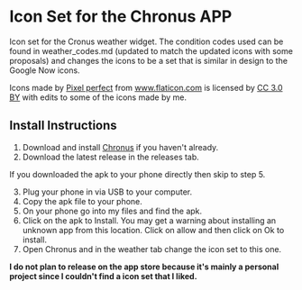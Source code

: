 # Icon Set for the Chronus APP

Icon set for the Cronus weather widget. The condition codes used can be found in weather_codes.md (updated to match the updated icons with some proposals) and changes the icons to be a set that is similar in design to the Google Now icons.

Icons made by <a href="https://www.flaticon.com/authors/pixel-perfect" title="Pixel perfect">Pixel perfect</a> from <a href="https://www.flaticon.com/"             title="Flaticon">www.flaticon.com</a> is licensed by <a href="http://creativecommons.org/licenses/by/3.0/"             title="Creative Commons BY 3.0" target="_blank">CC 3.0 BY</a> with edits to some of the icons made by me.

## Install Instructions

1. Download and install <a href="https://play.google.com/store/apps/details?id=com.dvtonder.chronus&hl=en_CA">Chronus</a> if you haven't already.
2. Download the latest release in the releases tab.

If you downloaded the apk to your phone directly then skip to step 5.

3. Plug your phone in via USB to your computer.
4. Copy the apk file to your phone.
5. On your phone go into my files and find the apk.
6. Click on the apk to Install. You may get a warning about installing an unknown app from this location. Click on allow and then click on Ok to install.
7. Open Chronus and in the weather tab change the icon set to this one.


<strong>I do not plan to release on the app store because it's mainly a personal project since I couldn't find a icon set that I liked.</strong>
